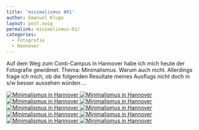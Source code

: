 ```yaml
---
title: 'minimalismus #01'
author: Emanuel Kluge
layout: post.swig
permalink: minimalismus-01/
categories:
  - Fotografie
  - Hannover
---
```


Auf dem Weg zum Conti-Campus in Hannover habe ich mich heute der Fotografie gewidmet. Thema: Minimalismus. Warum auch nicht. Allerdings frage ich mich, ob die folgenden Resultate meines Ausflugs nicht doch in s/w besser aussehen würden &hellip;

<a href="/wp-content/uploads/2010/05/minimalismus-hannover-06.jpg" rel="lightbox">
  <noscript data-src="/wp-content/uploads/2010/05/minimalismus-hannover-06-480x319.jpg" data-alt="Minimalismus in Hannover">
<img src="/wp-content/uploads/2010/05/minimalismus-hannover-06-480x319.jpg" alt="Minimalismus in Hannover">
</noscript>
</a>

<a href="/wp-content/uploads/2010/05/minimalismus-hannover-01.jpg" rel="lightbox">
  <noscript data-src="/wp-content/uploads/2010/05/minimalismus-hannover-01-480x319.jpg" data-alt="Minimalismus in Hannover">
<img src="/wp-content/uploads/2010/05/minimalismus-hannover-01-480x319.jpg" alt="Minimalismus in Hannover">
</noscript>
</a>

<a href="/wp-content/uploads/2010/05/minimalismus-hannover-02.jpg" rel="lightbox">
  <noscript data-src="/wp-content/uploads/2010/05/minimalismus-hannover-02-480x319.jpg" data-alt="Minimalismus in Hannover">
<img src="/wp-content/uploads/2010/05/minimalismus-hannover-02-480x319.jpg" alt="Minimalismus in Hannover">
</noscript>
</a>

<a href="/wp-content/uploads/2010/05/minimalismus-hannover-03.jpg" rel="lightbox">
  <noscript data-src="/wp-content/uploads/2010/05/minimalismus-hannover-03-480x319.jpg" data-alt="Minimalismus in Hannover">
<img src="/wp-content/uploads/2010/05/minimalismus-hannover-03-480x319.jpg" alt="Minimalismus in Hannover">
</noscript>
</a>

<a href="/wp-content/uploads/2010/05/minimalismus-hannover-04.jpg" rel="lightbox">
  <noscript data-src="/wp-content/uploads/2010/05/minimalismus-hannover-04-480x319.jpg" data-alt="Minimalismus in Hannover">
<img src="/wp-content/uploads/2010/05/minimalismus-hannover-04-480x319.jpg" alt="Minimalismus in Hannover">
</noscript>
</a>

<a href="/wp-content/uploads/2010/05/minimalismus-hannover-05.jpg" rel="lightbox">
  <noscript data-src="/wp-content/uploads/2010/05/minimalismus-hannover-05-480x319.jpg" data-alt="Minimalismus in Hannover">
<img src="/wp-content/uploads/2010/05/minimalismus-hannover-05-480x319.jpg" alt="Minimalismus in Hannover">
</noscript>
</a>

<a href="/wp-content/uploads/2010/05/minimalismus-hannover-07.jpg" rel="lightbox">
  <noscript data-src="/wp-content/uploads/2010/05/minimalismus-hannover-07-480x319.jpg" data-alt="Minimalismus in Hannover">
<img src="/wp-content/uploads/2010/05/minimalismus-hannover-07-480x319.jpg" alt="Minimalismus in Hannover">
</noscript>
</a>

<a href="/wp-content/uploads/2010/05/minimalismus-hannover-08.jpg" rel="lightbox">
  <noscript data-src="/wp-content/uploads/2010/05/minimalismus-hannover-08-480x319.jpg" data-alt="Minimalismus in Hannover">
<img src="/wp-content/uploads/2010/05/minimalismus-hannover-08-480x319.jpg" alt="Minimalismus in Hannover">
</noscript>
</a>

<a href="/wp-content/uploads/2010/05/minimalismus-hannover-09.jpg" rel="lightbox">
  <noscript data-src="/wp-content/uploads/2010/05/minimalismus-hannover-09-480x319.jpg" data-alt="Minimalismus in Hannover">
<img src="/wp-content/uploads/2010/05/minimalismus-hannover-09-480x319.jpg" alt="Minimalismus in Hannover">
</noscript>
</a>

<a href="/wp-content/uploads/2010/05/minimalismus-hannover-10.jpg" rel="lightbox">
  <noscript data-src="/wp-content/uploads/2010/05/minimalismus-hannover-10-480x319.jpg" data-alt="Minimalismus in Hannover">
<img src="/wp-content/uploads/2010/05/minimalismus-hannover-10-480x319.jpg" alt="Minimalismus in Hannover">
</noscript>
</a>
